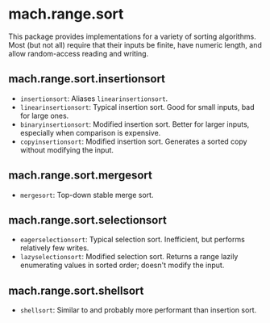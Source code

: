 # mach.range.sort

This package provides implementations for a variety of sorting algorithms.
Most (but not all) require that their inputs be finite, have numeric length,
and allow random-access reading and writing.

## mach.range.sort.insertionsort

- `insertionsort`: Aliases `linearinsertionsort`.
- `linearinsertionsort`: Typical insertion sort. Good for small inputs, bad for large ones.
- `binaryinsertionsort`: Modified insertion sort. Better for larger inputs, especially when comparison is expensive.
- `copyinsertionsort`: Modified insertion sort. Generates a sorted copy without modifying the input.

## mach.range.sort.mergesort

- `mergesort`: Top-down stable merge sort.

## mach.range.sort.selectionsort

- `eagerselectionsort`: Typical selection sort. Inefficient, but performs relatively few writes.
- `lazyselectionsort`: Modified selection sort. Returns a range lazily enumerating values in sorted order; doesn't modify the input.

## mach.range.sort.shellsort

- `shellsort`: Similar to and probably more performant than insertion sort.
